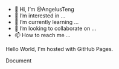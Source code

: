 - 👋 Hi, I’m @AngelusTeng
- 👀 I’m interested in ...
- 🌱 I’m currently learning ...
- 💞️ I’m looking to collaborate on ...
- 📫 How to reach me ...

<!---
AngelusTeng/AngelusTeng is a ✨ special ✨ repository because its `README.md` (this file) appears on your GitHub profile.
You can click the Preview link to take a look at your changes.
--->

Hello World, I'm hosted with GitHub Pages.

<!DOCTYPE html>
<htme lang="en">
<head>
    <meta charset="UTF-8">
    <meta http-equiv="X-UA-Compatible" Content="IE=edge">
    <meta name="viewpoint" content="width=device-width, inital-scale=1.0"?
    <title>Document</title>
</head>
<body>

<body>
</html>
